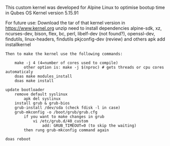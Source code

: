 This custom kernel was developed for Alpine Linux to optimise bootup time in Qubes OS
Kernel version 5.15.91

For future use:
	Download the tar of that kernel version in https://www.kernel.org
	unzip
	need to install dependencies alpine-sdk, xz, ncurses-dev, bison, flex,
		bc, perl, libelf-dev (not found?), openssl-dev, findutils, linux-headers, findutils
		pkjconfig-dev (review) and others
	apk add installkernel

	Then to make the kernel use the following commands:
		
		make -j 4 (4=number of cores used to compile)
			other option is: make -j $(nproc) # gets threads or cpu cores automaticaly
		doas make modules_install
		doas make install

	update bootloader
		remove default syslinux
			apk del syslinux
		install grub & grub-bios
		grub-install /dev/sda (check fdisk -l in case)
		grub-mkconfig -o /boot/grub/grub.cfg 
			if you want to make changes in grub 
				vi /etc/grub.d/40_custom 
					add: GRUB_TIMEOUT=0 (to skip the waiting)
			then rung grub-mkconfig command again

	doas reboot
	
	
